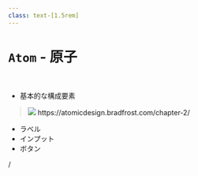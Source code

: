 ```yaml
---
class: text-[1.5rem]
---
```


# `Atom` - 原子

<br>

- 基本的な構成要素

<div class="grid grid-cols-[3fr,2fr] gap-8">
<!-- left -->
<div class="justify-self-center">
<div class="w-max">

> <img src="atoms-form-elements.png" class="object-contain h-[320px]" />
> <a class="text-sm opacity-60">https://atomicdesign.bradfrost.com/chapter-2/</a>
</div>
</div>
<!-- right -->
<div class="pt-8">

- ラベル
- インプット
- ボタン
</div>
</div>

<div
  class="absolute bottom-[1rem] right-[1rem] text-[1rem]"
>
  <SlideCurrentNo /> / <SlidesTotal />
</div>